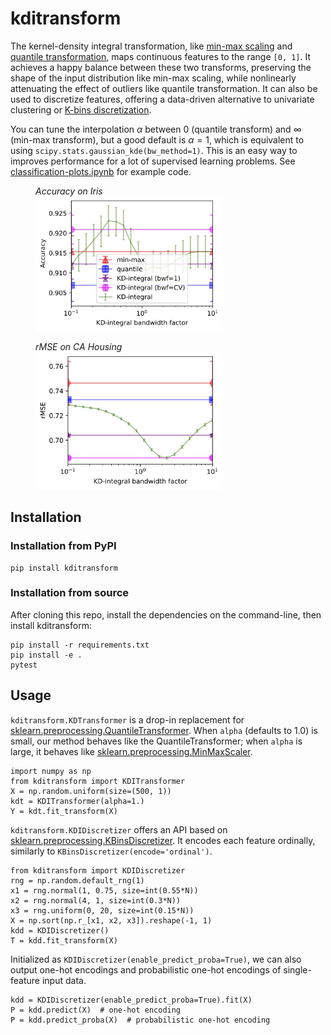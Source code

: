 # kditransform

The kernel-density integral transformation, like [min-max scaling](https://scikit-learn.org/stable/modules/generated/sklearn.preprocessing.MinMaxScaler.html) and [quantile transformation](https://scikit-learn.org/stable/modules/generated/sklearn.preprocessing.QuantileTransformer.html), maps continuous features to the range `[0, 1]`.
It achieves a happy balance between these two transforms, preserving the shape of the input distribution like min-max scaling, while nonlinearly attenuating the effect of outliers like quantile transformation.
It can also be used to discretize features, offering a data-driven alternative to univariate clustering or [K-bins discretization](https://scikit-learn.org/stable/modules/preprocessing.html#preprocessing-discretization).

You can tune the interpolation $\alpha$ between 0 (quantile transform) and $\infty$ (min-max transform), but a good default is $\alpha=1$, which is equivalent to using `scipy.stats.gaussian_kde(bw_method=1)`. This is an easy way to improves performance for a lot of supervised learning problems. See [classification-plots.ipynb](https://github.com/calvinmccarter/kditransform/blob/master/examples/classification-plots.ipynb) for example code.

<figure>
  <figcaption><i>Accuracy on Iris</i></figcaption>
  <img src="examples/Accuracy-vs-bwf-iris-pca.jpg" alt="drawing" width="300"/>
</figure>
<figure>
  <figcaption><i>rMSE on CA Housing</i></figcaption>
  <img src="examples/MSE-vs-bwf-cahousing-linr-nolegend.jpg" alt="drawing" width="300"/>
</figure>
    

## Installation 

### Installation from PyPI
```
pip install kditransform
```

### Installation from source
After cloning this repo, install the dependencies on the command-line, then install kditransform:
```
pip install -r requirements.txt
pip install -e .
pytest
```

## Usage

`kditransform.KDTransformer` is a drop-in replacement for [sklearn.preprocessing.QuantileTransformer](https://scikit-learn.org/stable/modules/generated/sklearn.preprocessing.QuantileTransformer.html). When `alpha` (defaults to 1.0) is small, our method behaves like the QuantileTransformer; when `alpha` is large, it behaves like [sklearn.preprocessing.MinMaxScaler](https://scikit-learn.org/stable/modules/generated/sklearn.preprocessing.MinMaxScaler.html).

```
import numpy as np
from kditransform import KDITransformer
X = np.random.uniform(size=(500, 1))
kdt = KDITransformer(alpha=1.)
Y = kdt.fit_transform(X)
```

`kditransform.KDIDiscretizer` offers an API based on [sklearn.preprocessing.KBinsDiscretizer](https://scikit-learn.org/stable/modules/generated/sklearn.preprocessing.KBinsDiscretizer.html). It encodes each feature ordinally, similarly to `KBinsDiscretizer(encode='ordinal')`.

```
from kditransform import KDIDiscretizer
rng = np.random.default_rng(1)
x1 = rng.normal(1, 0.75, size=int(0.55*N))
x2 = rng.normal(4, 1, size=int(0.3*N))
x3 = rng.uniform(0, 20, size=int(0.15*N))
X = np.sort(np.r_[x1, x2, x3]).reshape(-1, 1)
kdd = KDIDiscretizer()
T = kdd.fit_transform(X)
```

Initialized as `KDIDiscretizer(enable_predict_proba=True)`, we can also output one-hot encodings and probabilistic one-hot encodings of single-feature input data.

```
kdd = KDIDiscretizer(enable_predict_proba=True).fit(X)
P = kdd.predict(X)  # one-hot encoding
P = kdd.predict_proba(X)  # probabilistic one-hot encoding
```

